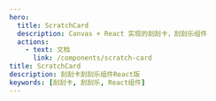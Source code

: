 ```yaml
---
hero:
  title: ScratchCard
  description: Canvas + React 实现的刮刮卡，刮刮乐组件
  actions:
    - text: 文档
      link: /components/scratch-card
title: ScratchCard
description: 刮刮卡刮刮乐组件React版
keywords: [刮刮卡, 刮刮乐, React组件]
---
```

